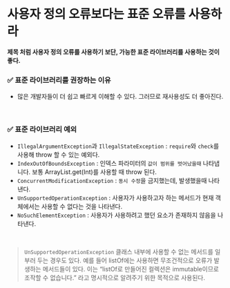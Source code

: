 # 사용자 정의 오류보다는 표준 오류를 사용하라

**제목 처럼 사용자 정의 오류를 사용하기 보단, 가능한 표준 라이브러리를 사용하는 것이 좋다.** 


### ✅ 표준 라이브러리를 권장하는 이유

- 많은 개발자들이 더 쉽고 빠르게 이해할 수 있다. 그러므로 재사용성도 더 좋아진다.

<br>

### ✅ 표준 라이브러리 예외

- `IllegalArgumentException`과 `IllegalStateException` : `require`와 `check`를 사용해 throw 할 수 있는 예외다.
- `IndexOutOfBoundsException` : 인덱스 파라미터의 `값이 범위를 벗어났을때` 나타냅니다. 보통 ArrayList.get(Int)를 사용할 때 throw 된다.
- `ConcurrentModificationException` : `동시 수정`을 금지했는데, 발생했을때 나타낸다.
- `UnSupportedOperationException` : 사용자가 사용하고자 하는 메서드가 현재 객체에서는 사용할 수 없다는 것을 나타낸다.
- `NoSuchElementException` : 사용자가 사용하려고 했던 요소가 존재하지 않음을 나타낸다.

<br>

> `UnSupportedOperationException` 
클래스 내부에 사용할 수 없는 메서드를 일부러 두는 경우도 있다. 예를 들어 listOf에는 사용하면 무조건적으로 오류가 발생하는 메서드들이 있다. 이는 “listOf로 만들어진 컬렉션은 immutable이므로 조작할 수 없습니다.” 라고 명시적으로 알려주기 위한 목적으로 사용된다.
>